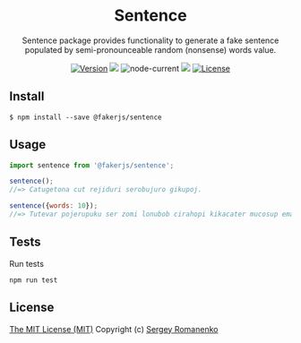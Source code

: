 <h1 align="center">Sentence</h1>
<p align="center">Sentence package provides functionality to generate a fake sentence populated by semi-pronounceable random (nonsense) words value.</p>

<p align="center">
<a href="https://github.com/faker-javascript/sentence/releases"><img alt="Version" src="https://img.shields.io/github/release/faker-javascript/sentence.svg?label=version&color=green"></a> <img src="https://img.shields.io/npm/dt/@fakerjs/sentence"> <img alt="node-current" src="https://img.shields.io/node/v/@fakerjs/sentence"> <a href="https://github.com/faker-javascript/sentence/actions/workflows/ci.yml"><img src="https://github.com/faker-javascript/sentence/actions/workflows/ci.yml/badge.svg"></a> <a href="https://github.com/faker-javascript/sentence"><img src="https://img.shields.io/badge/license-MIT-blue.svg?color=green" alt="License"></a>
</p>

## Install

```
$ npm install --save @fakerjs/sentence
```

## Usage

```js
import sentence from '@fakerjs/sentence';

sentence();
//=> Catugetona cut rejiduri serobujuro gikupoj.

sentence({words: 10});
//=> Tutevar pojerupuku ser zomi lonubob cirahopi kikacater mucosup emafob inudavapa.
```

## Tests

Run tests

```
npm run test
```

## License
[The MIT License (MIT)](https://github.com/faker-javascript/sentence/blob/master/LICENSE)
Copyright (c) [Sergey Romanenko](https://github.com/Awilum)

